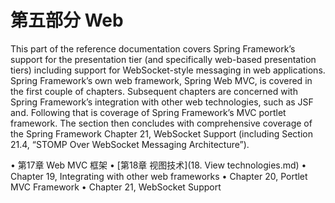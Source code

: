# 第五部分 Web

This part of the reference documentation covers Spring Framework’s support for the presentation tier
(and specifically web-based presentation tiers) including support for WebSocket-style messaging in web
applications.
Spring Framework’s own web framework, Spring Web MVC, is covered in the first couple of chapters.
Subsequent chapters are concerned with Spring Framework’s integration with other web technologies,
such as JSF and.
Following that is coverage of Spring Framework’s MVC portlet framework.
The section then concludes with comprehensive coverage of the Spring Framework Chapter 21,
WebSocket Support (including Section 21.4, “STOMP Over WebSocket Messaging Architecture”).


• 第17章 Web MVC 框架
• [第18章 视图技术](18. View technologies.md)
• Chapter 19, Integrating with other web frameworks
• Chapter 20, Portlet MVC Framework
• Chapter 21, WebSocket Support
